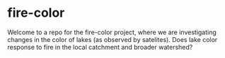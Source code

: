 # fire-color

Welcome to a repo for the fire-color project, where we are investigating changes in the color of lakes (as observed by satelites). Does lake color response to fire in the local catchment and broader watershed?